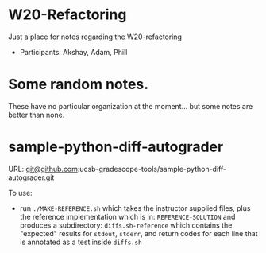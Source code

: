 # W20-Refactoring
Just a place for notes regarding the W20-refactoring

* Participants: Akshay, Adam, Phill

# Some random notes.

These have no particular organization at the moment... but some notes are better than none.

# sample-python-diff-autograder

URL: git@github.com:ucsb-gradescope-tools/sample-python-diff-autograder.git

To use:

* run `./MAKE-REFERENCE.sh` which takes the instructor supplied files, plus the
  reference implementation which is in: `REFERENCE-SOLUTION` and produces a subdirectory:
  `diffs.sh-reference` which contains the "expected" results for `stdout`, `stderr`, and return codes
  for each line that is annotated as a test inside `diffs.sh`
 
